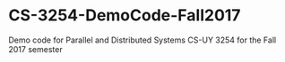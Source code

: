 # CS-3254-DemoCode-Fall2017
Demo code for Parallel and Distributed Systems CS-UY 3254 for the Fall 2017 semester

